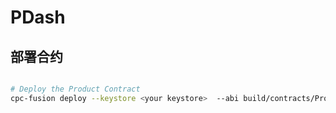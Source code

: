 # PDash

## 部署合约

```bash

# Deploy the Product Contract
cpc-fusion deploy --keystore <your keystore>  --abi build/contracts/Product.json --address ""

```
